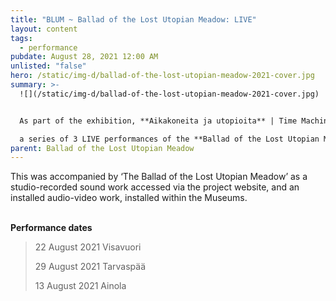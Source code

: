 ```yaml
---
title: "BLUM ~ Ballad of the Lost Utopian Meadow: LIVE"
layout: content
tags:
  - performance
pubdate: August 28, 2021 12:00 AM
unlisted: "false"
hero: /static/img-d/ballad-of-the-lost-utopian-meadow-2021-cover.jpg
summary: >-
  ![](/static/img-d/ballad-of-the-lost-utopian-meadow-2021-cover.jpg)


  As part of the exhibition, **Aikakoneita ja utopioita** | Time Machine and Utopias, 

  a series of 3 LIVE performances of the **Ballad of the Lost Utopian Meadow** were conducted, comprising of an introduction performed by Ali Akbar Mehta and Vidha Saumya, an excerpt of the Ballad performed by varialambo (Varia Sjöström and Hatz Lambo), and ‘Ruis’, an autoethnographic fiction about the history and life-cycle of rye written and performed by Joss Allen.
parent: Ballad of the Lost Utopian Meadow
---
```

This was accompanied by ‘The Ballad of the Lost Utopian Meadow’ as a studio-recorded sound work accessed via the project website, and an installed audio-video work, installed within the Museums.

**<br/>Performance dates**

> 22 August 2021 Visavuori
>
> 29 August 2021 Tarvaspää
>
> 13 August 2021 Ainola